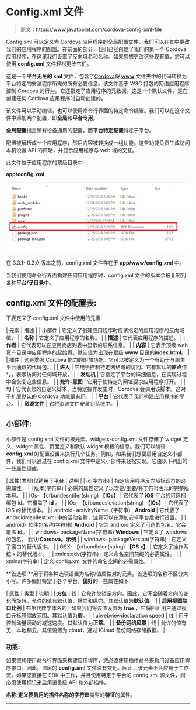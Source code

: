 # Config.xml 文件

> 原文：<https://www.javatpoint.com/cordova-config-xml-file>

Config.xml 可以定义为 Cordova 应用程序的全局配置文件，我们可以在其中更改我们的应用程序的配置。在前面的部分，我们已经创建了我们的第一个 Cordova 应用程序，在这里我们设置了反向域名和名称。如果您想更改这些现有值，您可以使用 **config.xml** 文件轻松更改它们。

这是一个**平台无关的 xml** 文件，包含了[Cordova](https://www.javatpoint.com/apache-cordova)将 **[www](https://www.javatpoint.com/www-full-form)** 文件夹中的代码转换为平台特定的安装程序所需的所有必要信息。该文件基于 W3C 打包的网络应用程序控制 Cordova 的行为。它还指定了应用程序的元数据。这是一个默认文件，是在创建任何 Cordova 应用程序时自动创建的。

该文件可以手动编辑，也可以使用命令行界面的特定命令编辑。我们可以在这个文件中添加两个配置，即**全局**和**平台专用**。

**全局配置**指定所有设备通用的配置，而**平台特定配置**特定于平台。

配置被解析成一个应用程序，然后内容被转换成一组功能。这些功能负责生成访问本机设备 API 的策略，并显示应用程序与 web 域的交互。

此文件位于应用程序的顶级目录中:

**app/config.xml**

![Config.xml file](img/0c00449651509c704db2beff0fc17e90.png)

在 3.3.1- 0.2.0 版本之前，config.xml 文件存在于 **app/www/config.xml** 中。

当我们使用命令行界面构建任何应用程序时，config.xml 文件的版本会被复制到各种**平台/子目录**中。

## config.xml 文件的配置表:

下表定义了 config.xml 文件中使用的元素:

| 元素 | 描述 |
| 小部件 | 它定义了创建应用程序时应该指定的应用程序的反向域值。 |
| **名称** | 它定义了应用程序的名称。 |
| **描述** | 它代表应用程序的描述。 |
| **作者** | 它代表可以在应用商店列表中显示的联系信息。 |
| **内容** | 它表示顶级 web 资产目录中应用程序的起始页。默认值为出现在顶级 **www** 目录的**index.html**。 |
| 插件 | 这是增强 Cordova 能力的附加功能。它可以被定义为一个有助于与原生平台通信的代码包。 |
| **进入** | 它用于控制特定网络域的访问。它有默认的**原点**值 ***，**，表示访问对任何域开放。 |
| **发动机** | 它指定了平台的详细信息，在实现过程中会恢复这些信息。 |
| **允许-意图** | 它用于使特定的网址要求应用程序打开。 |
| **勾** | 它代表您的自定义脚本，当特定操作发生时，Cordova 会调用该脚本。这对于扩展默认的 Cordova 功能很有用。 |
| **平台** | 它代表了我们构建应用程序的平台。 |
| **资源文件** | 它将资源文件安装到系统中。 |

## 小部件:

小部件是 config.xml 文件的根元素。widgets-config.xml 文件存储了 widget 定义、widget 属性、页面定义和默认 widget 模板的信息。我们可以编辑 **config.xml** 的配置设置来执行几个任务。例如，如果我们想要启用自定义小部件，我们可以通过在 config.xml 文件中定义小部件来轻松实现。它由以下列出的一些属性组成:

| 属性(类型)仅适用于平台 | 说明 |
| id(字符串) | 指定应用程序反向域标识符的必需属性。 |
| 版本(字符串) | 必需的属性定义了以次要/主要/补丁符号表示的完整版本号。 |
| IOs-
【cfbundesntifer(string)
**【IOs】** | 它代表了 **iOS** 平台的可选捆绑包 id。它覆盖了 **id** 。 |
| IOs-
【cfbundeslevation(string)
**【IOs】** | 它代表了 iOS 的替代版本。 |
| android-
activityName（字符串）
**Android** | 它代表了 AndroidManifest.xml 中的活动名称，注意可以在添加安卓平台后进行设置。 |
| android-
软件包名称(字符串)
**Android** | 它为 android 定义了可选的包名。它会覆盖 **id。** |
| windows-
packageName(字符串)
**Windows** | 它定义了 windows 的包名。
默认:**Cordova。示例** |
| windows-
packageVersion(字符串) | 它定义了窗口的替代版本。 |
| OSX-
【cfbundleion(string)
**【OS x】** | 它定义了操作系统 x 的替代版本。 |
| xmlns:cdv(字符串) | 定义命名空间前缀的必需属性。 |
| xmlns(字符串) | 定义 config.xml 文件的命名空间的必需属性。 |

**首选项:**用于将各种选项设置为名称/值属性对的元素。首选项的名称不区分大小写。许多偏好特定于各个平台。**偏好**的一些属性如下:

| 属性 | 类型 | 说明 |
| **方位** | 线 | 它允许您锁定方向。因此，它不会随着方向的变化而旋转。允许的值有默认值、横向和纵向。其默认值为**默认值**。 |
| **启用视图端口比例** | 布尔代数学体系的 | 如果我们将该值设置为 **true** ，它将阻止用户通过视口元标签缩放范围。其默认值为**假**。 |
| uiwebviewdeclaration speed | 线 | 用于控制动量滚动的减速速度。其默认值为**正常**。 |
| **备份网络风暴** | 线 | 允许的值有无、本地和云。其值设置为 cloud，通过 iCloud 备份网络存储数据。 |

### 功能:

如果您想使用命令行界面来构建应用程序，您必须使用插件命令来启用设备应用程序接口。因此，顶层的 **config.xml** 文件没有变化。因此，该元素不会应用于工作流。如果您直接在 SDK 中工作，并且使用特定于平台的 config.xml 源文件，则必须使用标记来启用设备级 API 和外部插件。

**名称:**定义要启用的插件名称的**字符串**类型的**特征**的属性。

* * *